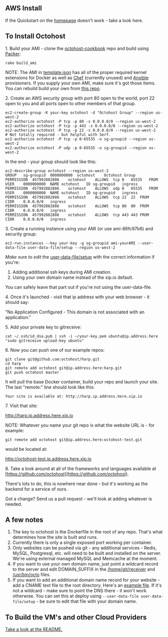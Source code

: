 ## AWS Install

If the Quickstart on the [homepage](/) doesn't work - take a look here.

To Install Octohost
---------

1\. Build your AMI - clone the [octohost-cookbook](https://github.com/octohost/octohost-cookbook) repo and build using [Packer](http://www.packer.io/):

`rake build_ami`

NOTE: The AMI in [template.json](https://github.com/octohost/octohost-cookbook/blob/master/template.json) has all of the proper required kernel extensions for Docker as well as [Chef](http://www.opscode.com/chef/) \(currently unused\) and [Ansible](https://github.com/ansible/ansible) provisioners. If you supply your own AMI, make sure it's got those items. You can rebuild build your own from [this repo](https://github.com/octohost/ubuntu-12.0.4-3.8).

2\. Create an AWS security group with port 80 open to the world, port 22 open to you and all ports open to other members of that group.

```
ec2-create-group -K your-key octohost -d "Octohost Group" --region us-west-2
ec2-authorize octohost -P tcp -p 80 -s 0.0.0.0/0 --region us-west-2
ec2-authorize octohost -P tcp -p 443 -s 0.0.0.0/0 --region us-west-2
ec2-authorize octohost -P tcp -p 22 -s 0.0.0.0/0 --region us-west-2
# Not totally required - but helpful with Serf.
ec2-authorize octohost -P tcp -p 0-65535 -o sg-groupid --region us-west-2
ec2-authorize octohost -P udp -p 0-65535 -o sg-groupid --region us-west-2
```

In the end - your group should look like this:

```
ec2-describe-group octohost --region us-west-2
GROUP	sg-groupid	0000000000	octohost	Octohost Group
PERMISSION	457992882886	octohost	ALLOWS	tcp	0	65535	FROM	USER	0000000000	NAME octohost	ID sg-groupid	ingress
PERMISSION	457992882886	octohost	ALLOWS	udp	0	65535	FROM	USER	0000000000	NAME octohost	ID sg-groupid	ingress
PERMISSION	457992882886	octohost	ALLOWS	tcp	22	22	FROM	CIDR	0.0.0.0/0	ingress
PERMISSION	457992882886	octohost	ALLOWS	tcp	80	80	FROM	CIDR	0.0.0.0/0	ingress
PERMISSION	457992882886	octohost	ALLOWS	tcp	443	443	FROM	CIDR	0.0.0.0/0	ingress
```

3\. Create a running instance using your AMI (or use ami-86fc97b6) and security group:

`ec2-run-instances --key your-key -g sg-groupid ami-yourAMI --user-data-file user-data-file/setup --region us-west-2`

_Make sure to edit_ the [user-data-file/setup](https://github.com/octohost/octohost-cookbook/blob/master/user-data-file/setup) with the correct information if you're:

1. Adding additional ssh keys during AMI creation.
2. Using your own domain name instead of the xip.io default.

You can safely leave that part out if you're not using the user-data-file.

4\. Once it's launched - visit that ip address with your web browser - it should say:

"No Application Configured - This domain is not associated with an application."

5\. Add your private key to gitreceive:

`cat ~/.ssh/id_dsa.pub | ssh -i ~/your-key.pem ubuntu@ip.address.here "sudo gitreceive upload-key ubuntu"`

6\. Now you can push one of our example repos:

```
git clone git@github.com:octohost/harp.git
cd harp
git remote add octohost git@ip.address.here:harp.git
git push octohost master
```

It will pull the base Docker container, build your repo and launch your site. The last "remote:" line should look like this:

`Your site is available at: http://harp.ip.address.here.xip.io`

7\. Visit that site:

http://harp.ip.address.here.xip.io

NOTE: Whatever you name your git repo is what the website URL is - for example:

`git remote add octohost git@ip.address.here:octohost-test.git`

would be located at:

http://octohost-test.ip.address.here.xip.io

8\. Take a look around at all of the frameworks and languages available at [https://github.com/octohost](https://github.com/octohost).

There's lots to do, this is nowhere near done - but it's working as the backend for a service of ours.

Got a change? Send us a pull request - we'll look at adding whatever is needed.

A few notes
--------

1. The key to octohost is the Dockerfile in the root of any repo. That's what determines how the site is built and runs.
2. Currently there is only a single exposed port working per container.
3. Only websites can be pushed via git - any additional services - Redis, MySQL, Postgresql, etc. will need to be built and installed on the server. We're using external managed MySQL and Memcache at the moment.
4. If you want to use your own domain name, just point a wildcard record to the server and edit DOMAIN_SUFFIX in the [/home/git/receiver](https://github.com/octohost/octohost/blob/master/receiver.sh) and [/usr/bin/octo](https://github.com/octohost/octohost/blob/master/bin/octo) files.
5. If you want to add an additional domain name record for your website - add a CNAME text file to the root directory. Here's an [example file](https://gist.github.com/darron/7571573). If it's not a wildcard - make sure to point the DNS there - it won't work otherwise. You can set this at deploy using `--user-data-file user-data-file/setup` - be sure to edit that file with your domain name.

To Build the VM's and other Cloud Providers
--------

[Take a look at the README.](https://github.com/octohost/octohost-cookbook/blob/master/README.md)
